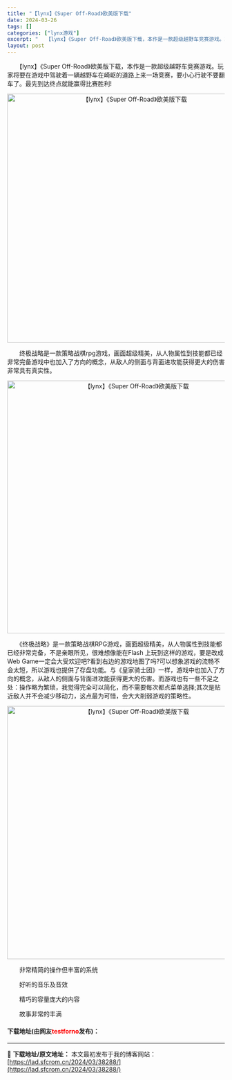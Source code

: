 ```yaml
---
title: "【lynx】《Super Off-Road》欧美版下载"
date: 2024-03-26
tags: []
categories: ["lynx游戏"]
excerpt: "　　【lynx】《Super Off-Road》欧美版下载，本作是一款超级越野车竞赛游戏。玩家将要在游戏中驾驶着一辆越野车在崎岖的道路上来一场竞赛，要小心行驶不要翻车了。最先到达终点就能赢得比赛胜利! 　　终极战略是一款策略战棋rpg游戏，画面超级精美，从人物属性到技能都已经非常完备游戏中也加入了方&hellip;"
layout: post
---
```


 <p>　　【lynx】《Super Off-Road》欧美版下载，本作是一款超级越野车竞赛游戏。玩家将要在游戏中驾驶着一辆越野车在崎岖的道路上来一场竞赛，要小心行驶不要翻车了。最先到达终点就能赢得比赛胜利!</p> <p align="center"><img align="" border="0" src="https://lad.sfcrom.cn/wp-content/uploads/2024/03/20240326_6602c43210407.png" width="575" alt="【lynx】《Super Off-Road》欧美版下载" /></p> <p>　　终极战略是一款策略战棋rpg游戏，画面超级精美，从人物属性到技能都已经非常完备游戏中也加入了方向的概念，从敌人的侧面与背面进攻能获得更大的伤害非常具有真实性。</p> <p align="center"><img align="" border="0" src="https://lad.sfcrom.cn/wp-content/uploads/2024/03/20240326_6602c43385d73.png" width="584" alt="【lynx】《Super Off-Road》欧美版下载" /></p> <p>　　《终极战略》是一款策略战棋RPG游戏，画面超级精美，从人物属性到技能都已经非常完备，不是亲眼所见，很难想像能在Flash 上玩到这样的游戏，要是改成Web Game一定会大受欢迎吧?看到右边的游戏地图了吗?可以想象游戏的流畅不会太短，所以游戏也提供了存盘功能。与《皇家骑士团》一样，游戏中也加入了方向的概念，从敌人的侧面与背面进攻能获得更大的伤害。而游戏也有一些不足之处：操作略为繁琐，我觉得完全可以简化，而不需要每次都点菜单选择;其次是贴近敌人并不会减少移动力，这点最为可惜，会大大削弱游戏的策略性。</p> <p align="center"><img align="" border="0" src="https://lad.sfcrom.cn/wp-content/uploads/2024/03/20240326_6602c4356a342.png" width="585" alt="【lynx】《Super Off-Road》欧美版下载" /></p> <p>　　非常精简的操作但丰富的系统</p> <p>　　好听的音乐及音效</p> <p>　　精巧的容量庞大的内容</p> <p>　　故事非常的丰满</p> <p><h4>下载地址(由网友<font color="red">testforno</font>发布)：</h4></p> 

---
📖 **下载地址/原文地址：** 本文最初发布于我的博客网站：[https://lad.sfcrom.cn/2024/03/38288/](https://lad.sfcrom.cn/2024/03/38288/)
